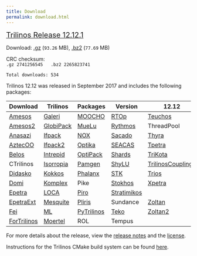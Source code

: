 ```yaml
---
title: Download
permalink: download.html
---
```


<span style="text-decoration: underline;"><span style="font-size: 20px;">Trilinos Release 12.12.1</span></span>

<p>Download: <a href="download_files/trilinos-12.12.1-Source.tar.gz" class="downloadLink" name="Trilinos 12.12">.gz</a> (<code>93.26</code> MB),
<a href="download_files/trilinos-12.12.1-Source.tar.bz2" class="downloadLink" name="Trilinos 12.12">.bz2</a> (<code>77.69</code> MB)</p>

CRC checksum:  
`.gz 2741256545  
.bz2 2265823741  
`

`Total downloads: 534`

Trilinos 12.12 was released in September 2017 and includes the following packages:

Download  | Trilinos | Packages | Version | 12.12
------ | ------ | ------ | -------- | ----------
[Amesos](amesos.html "Amesos") | [Galeri](galeri.html "Galeri") | [MOOCHO](moocho.html "MOOCHO") | [RTOp](rtop.html "RTOp") | [Teuchos](teuchos.html "Teuchos")
[Amesos2](amesos2.html "Amesos2") | [GlobiPack](globipack.html "GlobiPack") | [MueLu](muelu.html "MueLu") | [Rythmos](rythmos.html "Rythmos") | ThreadPool
[Anasazi](anasazi.html "Anasazi") | [Ifpack](ifpack.html "IFPACK") | [NOX](nox_and_loca.html "NOX and LOCA") | [Sacado](sacado.html "Sacado") | [Thyra](thyra.html "Thyra")
[AztecOO](aztecoo.html "AztecOO") | [Ifpack2](ifpack2.html "Ifpack2") | [Optika](optika.html "Optika") | [SEACAS](http:.html.htmltrilinos.sandia.gov.htmlpackages.htmlseacas "SEACAS") | [Tpetra](tpetra.html "Tpetra")
[Belos](belos.html "Belos") | [Intrepid](intrepid.html "Intrepid") | [OptiPack](optipack.html "OptiPack") | [Shards](shards.html "Shards") | [TriKota](trikota.html "TriKota")
CTrilinos | [Isorropia](isorropia.html "Isorropia") | [Pamgen](pamgen.html "PAMGEN") | [ShyLU](shylu.html "ShyLU") | [TrilinosCouplings](trilinoscouplings.html "Trilinos Couplings")
[Didasko](didasko.html "Didasko") | [Kokkos](kokkos.html "Kokkos") | [Phalanx](phalanx.html "Phalanx") | [STK](stk.html "STK") | [Trios](trios.html "Trios")
[Domi](domi.html) | [Komplex](komplex.html "Komplex") | Pike | [Stokhos](stokhos.html "Stokhos") | [Xpetra](xpetra.html "Xpetra") | [Triutils](triutils.html "TriUtils")
[Epetra](epetra.html "Epetra") | [LOCA](nox_and_loca.html "NOX and LOCA") | [Piro](piro.html "Piro") | [Stratimikos](stratimikos.html "Stratimikos") | 
[EpetraExt](epetraext.html "EpetraExt") | [Mesquite](mesquite.html "Mesquite") | [Pliris](pliris.html "Pliris") | Sundance | [Zoltan](zoltan.html "Zoltan")
[Fei](fei.html "Fei") | [ML](ml.html "ML") | [PyTrilinos](pytrilinos.html "PyTrilinos") | [Teko](teko.html "Teko") | [Zoltan2](zoltan2.html "Zoltan2")
[ForTrilinos](fortrilinos.html "ForTrilinos") | [Moertel](moertel.html "Moertel") | ROL | Tempus 

For more details about the release, view the [release notes](http://trilinos.org/oldsite/release_notes-12.12.html) and the [license](license.html).

Instructions for the Trilinos CMake build system can be found [here](http://trilinos.org/docs/files/TrilinosBuildReference.html).